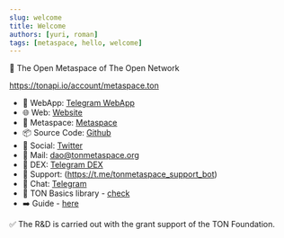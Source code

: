 ```yaml
---
slug: welcome
title: Welcome
authors: [yuri, roman]
tags: [metaspace, hello, welcome]
---
```


💎 The Open Metaspace of The Open Network

https://tonapi.io/account/metaspace.ton

- 💎 WebApp: [Telegram WebApp](https://t.me/ton_metaspace_bot)
- 🌐 Web: [Website](https://tonmetaspace.org)
- 🔵 Metaspace: [Metaspace](https://metaspace.foundation)
- 📦 Source Code: [Github](https://github.com/tonmetaspace)
- 💬 Social: [Twitter](https://twitter.com/tonmetaspace)
- 🐶 Mail: dao@tonmetaspace.org
- 👛 DEX: [Telegram DEX](https://t.me/tonmetaspace_bot)
- 🔧 Support: (https://t.me/tonmetaspace_support_bot)
- 💬 Chat: [Telegram](https://t.me/tonmetaspace_chat)
- 💎 TON Basics library - [check](https://t.me/tonmetaspace/59)
- ➡️ Guide - [here](https://t.me/tonmetaspace/87)

✅️ The R&D is carried out with the grant support of the TON Foundation.
